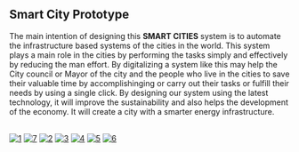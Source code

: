 ## Smart City Prototype 

The main intention of designing this **SMART CITIES** system is to automate the infrastructure based systems of the cities in the world. This system plays a main role in the cities by performing the tasks simply and effectively by reducing the man effort. By digitalizing a system like this may help the City council or Mayor of the city and the people who live in the cities to save their valuable time by accomplishinging or carry out their tasks or fulfill their needs by using a single click. By designing our system using the latest technology, it will improve the sustainability and also helps the development of the economy. It will create a city with a smarter energy infrastructure. 

<br/>
<a href="https://ibb.co/iSSOZJ"><img src="https://image.ibb.co/mHDagy/1.png" alt="1" border="0"></a>
<a href="https://ibb.co/jTQo1y"><img src="https://thumb.ibb.co/jTQo1y/7.png" alt="7" border="0"></a>
<a href="https://ibb.co/ke8K8d"><img src="https://thumb.ibb.co/ke8K8d/2.png" alt="2" border="0"></a>
<a href="https://ibb.co/jexCTd"><img src="https://thumb.ibb.co/jexCTd/3.png" alt="3" border="0"></a>
<a href="https://ibb.co/n53xuJ"><img src="https://thumb.ibb.co/n53xuJ/4.png" alt="4" border="0"></a>
<a href="https://ibb.co/dFxOZJ"><img src="https://thumb.ibb.co/dFxOZJ/5.png" alt="5" border="0"></a>
<a href="https://ibb.co/miQo1y"><img src="https://thumb.ibb.co/miQo1y/6.png" alt="6" border="0"></a>
</br>




